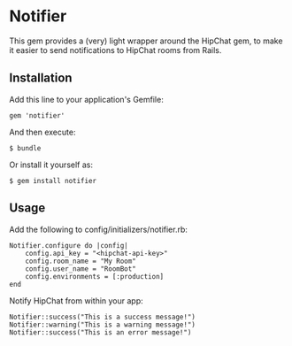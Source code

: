 # Notifier

This gem provides a (very) light wrapper around the HipChat gem, to make it easier to send notifications to HipChat rooms from Rails.

## Installation

Add this line to your application's Gemfile:

    gem 'notifier'

And then execute:

    $ bundle

Or install it yourself as:

    $ gem install notifier

## Usage

Add the following to config/initializers/notifier.rb:

    Notifier.configure do |config|
        config.api_key = "<hipchat-api-key>"
        config.room_name = "My Room"
        config.user_name = "RoomBot"
        config.environments = [:production]
    end

Notify HipChat from within your app:

    Notifier::success("This is a success message!")
    Notifier::warning("This is a warning message!")
    Notifier::success("This is an error message!")
